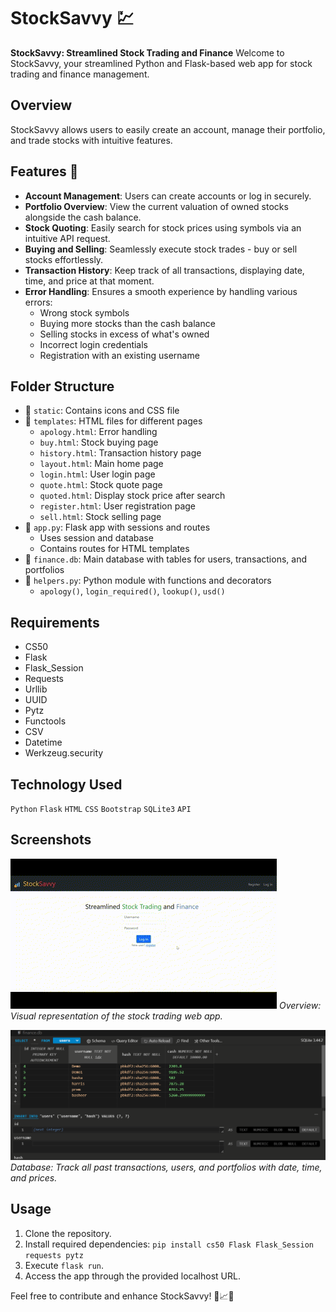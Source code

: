 # StockSavvy 💹

**StockSavvy: Streamlined Stock Trading and Finance**
Welcome to StockSavvy, your streamlined Python and Flask-based web app for stock trading and finance management.

## Overview
StockSavvy allows users to easily create an account, manage their portfolio, and trade stocks with intuitive features. 

## Features 🚀
- **Account Management**: Users can create accounts or log in securely.
- **Portfolio Overview**: View the current valuation of owned stocks alongside the cash balance.
- **Stock Quoting**: Easily search for stock prices using symbols via an intuitive API request.
- **Buying and Selling**: Seamlessly execute stock trades - buy or sell stocks effortlessly.
- **Transaction History**: Keep track of all transactions, displaying date, time, and price at that moment.
- **Error Handling**: Ensures a smooth experience by handling various errors:
  - Wrong stock symbols
  - Buying more stocks than the cash balance
  - Selling stocks in excess of what's owned
  - Incorrect login credentials
  - Registration with an existing username

## Folder Structure
- 📁 `static`: Contains icons and CSS file
- 📁 `templates`: HTML files for different pages
   - `apology.html`: Error handling
   - `buy.html`: Stock buying page
   - `history.html`: Transaction history page
   - `layout.html`: Main home page
   - `login.html`: User login page
   - `quote.html`: Stock quote page
   - `quoted.html`: Display stock price after search
   - `register.html`: User registration page
   - `sell.html`: Stock selling page
- 📄 `app.py`: Flask app with sessions and routes
   - Uses session and database
   - Contains routes for HTML templates
- 📄 `finance.db`: Main database with tables for users, transactions, and portfolios
- 📄 `helpers.py`: Python module with functions and decorators
   - `apology()`, `login_required()`, `lookup()`, `usd()`

## Requirements
- CS50
- Flask
- Flask_Session
- Requests
- Urllib
- UUID
- Pytz
- Functools
- CSV
- Datetime
- Werkzeug.security

## Technology Used
`Python` `Flask` `HTML` `CSS` `Bootstrap` `SQLite3` `API`

## Screenshots
![Overview](screenshots/StockSavvy.gif)
*Overview: Visual representation of the stock trading web app.*

![Database](screenshots/database.png)
*Database: Track all past transactions, users, and portfolios with date, time, and prices.*

## Usage
1. Clone the repository.
2. Install required dependencies: `pip install cs50 Flask Flask_Session requests pytz`
3. Execute `flask run`.
4. Access the app through the provided localhost URL.

Feel free to contribute and enhance StockSavvy! 🚀📈💼

